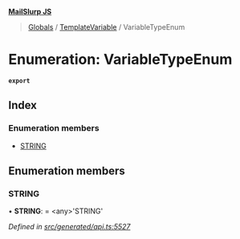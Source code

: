 **[MailSlurp JS](../README.md)**

> [Globals](../README.md) / [TemplateVariable](../modules/templatevariable.md) / VariableTypeEnum

# Enumeration: VariableTypeEnum

**`export`** 

## Index

### Enumeration members

* [STRING](templatevariable.variabletypeenum.md#string)

## Enumeration members

### STRING

•  **STRING**:  = \<any>'STRING'

*Defined in [src/generated/api.ts:5527](https://github.com/mailslurp/mailslurp-client/blob/ad6aa3d/src/generated/api.ts#L5527)*
